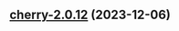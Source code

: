 

## [cherry-2.0.12](https://github.com/truecharts/charts/compare/cherry-2.0.11...cherry-2.0.12) (2023-12-06)

